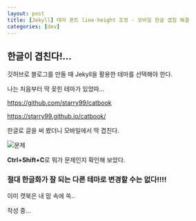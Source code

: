 ```yaml
---
layout: post
title: [Jekyll] 테마 폰트 line-height 조정 - 모바일 한글 겹침 해결
categories: [dev]
---
```


## 한글이 겹친다!...

깃허브로 블로그를 만들 때 Jekyll을 활용한 테마를 선택해야 한다.

나는 처음부터 딱 꽂힌 테마가 있었따...

https://github.com/starry99/catbook

https://starry99.github.io/catbook/

한글로 글을 써 봤더니 모바일에서 딱 겹친다.

![문제](https://user-images.githubusercontent.com/79977182/232377860-6f2c3b88-e000-4298-bf2c-bc1301c6576f.png)

**Ctrl+Shift+C**로 뭐가 문제인지 확인해 보았다.

### 절대 한글화가 잘 되는 다른 테마로 변경할 수는 없다!!!!

이미 캣북은 내 맘 속에 쏙..

작성 중...